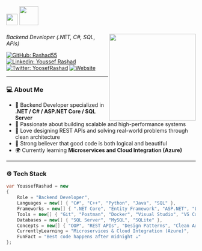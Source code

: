 <h2>
  <img src="https://emojis.slackmojis.com/emojis/images/1531849430/4246/blob-sunglasses.gif?1531849430" width="30"/>
  <img src="https://media.giphy.com/media/12oufCB0MyZ1Go/giphy.gif" width="50">
</h2>

<img align='right' src="https://i.postimg.cc/Dzbjf47T/4ecfdc1e686a9ef4e390138b14a840b9.jpg" width="230">

<p><em>Backend Developer (.NET, C#, SQL, APIs)</em></p>

[![GitHub: Rashad55](https://img.shields.io/badge/-Rashad55-black?style=flat-square&logo=GitHub&logoColor=white&link=https://github.com/Rashad55)](https://github.com/Rashad55)
[![Linkedin: Youssef Rashad](https://img.shields.io/badge/-Youssef%20Rashad-blue?style=flat-square&logo=Linkedin&logoColor=white&link=http://linkedin.com/in/youssef-rashad-)](http://linkedin.com/in/youssef-rashad-)
[![Twitter: YoosefRashad](https://img.shields.io/badge/-YoosefRashad-1DA1F2?style=flat-square&logo=X&logoColor=white&link=https://x.com/YoosefRashad)](https://x.com/YoosefRashad)
[![Website](https://img.shields.io/badge/Portfolio-46a2f1.svg?style=flat-square&logo=Google-Chrome&logoColor=white&link=https://chimerical-souffle-38a65f.netlify.app)](https://chimerical-souffle-38a65f.netlify.app)

---

### 💻 About Me

- 🎯 Backend Developer specialized in **.NET / C# / ASP.NET Core / SQL Server**  
- 🧠 Passionate about building scalable and high-performance systems  
- 💬 Love designing REST APIs and solving real-world problems through clean architecture  
- 🧩 Strong believer that good code is both logical and beautiful  
- 🌍 Currently learning **Microservices and Cloud Integration (Azure)**  

---

### ⚙️ Tech Stack

```csharp
var YoussefRashad = new
{
    Role = "Backend Developer",
    Languages = new[] { "C#", "C++", "Python", "Java", "SQL" },
    Frameworks = new[] { ".NET Core", "Entity Framework", "ASP.NET", "LINQ" },
    Tools = new[] { "Git", "Postman", "Docker", "Visual Studio", "VS Code" },
    Databases = new[] { "SQL Server", "MySQL", "SQLite" },
    Concepts = new[] { "OOP", "REST APIs", "Design Patterns", "Clean Architecture" },
    CurrentlyLearning = "Microservices & Cloud Integration (Azure)",
    FunFact = "Best code happens after midnight ☕"
};
